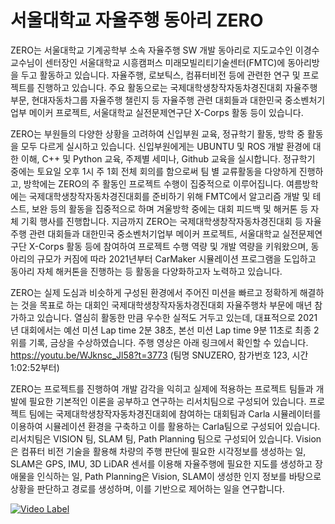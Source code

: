 # 서울대학교 자율주행 동아리 ZERO
ZERO는 서울대학교 기계공학부 소속 자율주행 SW 개발 동아리로 지도교수인 이경수 교수님이 센터장인 서울대학교 시흥캠퍼스 미래모빌리티기술센터(FMTC)에 동아리방을 두고 활동하고 있습니다. 자율주행, 로보틱스, 컴퓨터비전 등에 관련한 연구 및 프로젝트를 진행하고 있습니다. 주요 활동으로는 국제대학생창작자동차경진대회 자율주행 부문, 현대자동차그룹 자율주행 챌린지 등 자율주행 관련 대회들과 대한민국 중소벤처기업부 메이커 프로젝트, 서울대학교 실전문제연구단 X-Corps 활동 등이 있습니다.

ZERO는 부원들의 다양한 상황을 고려하여 신입부원 교육, 정규학기 활동, 방학 중 활동을 모두 다르게 실시하고 있습니다. 신입부원에게는 UBUNTU 및 ROS 개발 환경에 대한 이해, C++ 및 Python 교육, 주제별 세미나, Github 교육을 실시합니다. 정규학기 중에는 토요일 오후 1시 주 1회 전체 회의를 함으로써 팀 별 교류활동을 다양하게 진행하고, 방학에는 ZERO의 주 활동인 프로젝트 수행이 집중적으로 이루어집니다. 여름방학에는 국제대학생창작자동차경진대회를 준비하기 위해 FMTC에서 알고리즘 개발 및 테스트, 보완 등의 활동을 집중적으로 하며 겨울방학 중에는 대회 피드백 및 해커톤 등 자체 기획 행사를 진행합니다. 지금까지 ZERO는 국제대학생창작자동차경진대회 등 자율주행 관련 대회들과 대한민국 중소벤처기업부 메이커 프로젝트, 서울대학교 실전문제연구단 X-Corps 활동 등에 참여하여 프로젝트 수행 역량 및 개발 역량을 키워왔으며, 동아리의 규모가 커짐에 따라 2021년부터 CarMaker 시뮬레이션 프로그램을 도입하고 동아리 자체 해커톤을 진행하는 등 활동을 다양화하고자 노력하고 있습니다.

ZERO는 실제 도심과 비슷하게 구성된 환경에서 주어진 미션을 빠르고 정확하게 해결하는 것을 목표로 하는 대회인 국제대학생창작자동차경진대회 자율주행차 부문에 매년 참가하고 있습니다. 열심히 활동한 만큼 우수한 실적도 거두고 있는데, 대표적으로 2021년 대회에서는 예선 미션 Lap time 2분 38초, 본선 미션 Lap time 9분 11초로 최종 2위를 기록, 금상을 수상하였습니다. 주행 영상은 아래 링크에서 확인할 수 있습니다.
https://youtu.be/WJknsc_Jl58?t=3773 (팀명 SNUZERO, 참가번호 123, 시간 1:02:52부터)

ZERO는 프로젝트를 진행하여 개발 감각을 익히고 실제에 적용하는 프로젝트 팀들과 개발에 필요한 기본적인 이론을 공부하고 연구하는 리서치팀으로 구성되어 있습니다. 프로젝트 팀에는 국제대학생창작자동차경진대회에 참여하는 대회팀과 Carla 시뮬레이터를 이용하여 시뮬레이션 환경을 구축하고 이를 활용하는 Carla팀으로 구성되어 있습니다. 리서치팀은 VISION 팀, SLAM 팀, Path Planning 팀으로 구성되어 있습니다. Vision은 컴퓨터 비전 기술을 활용해 차량의 주행 판단에 필요한 시각정보를 생성하는 일, SLAM은 GPS, IMU, 3D LiDAR 센서를 이용해 자율주행에 필요한 지도를 생성하고 장애물을 인식하는 일, Path Planning은 Vision, SLAM이 생성한 인지 정보를 바탕으로 상황을 판단하고 경로를 생성하며, 이를 기반으로 제어하는 일을 연구합니다.

[![Video Label](http://img.youtube.com/vi/EEYO5-M3jzM/0.jpg)](https://youtu.be/EEYO5-M3jzM)
